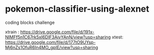 # pokemon-classifier-using-alexnet
coding blocks challenge

xtrain : https://drive.google.com/file/d/191x-NIMFf5n1C67rk5xI6DlF3AivYAnN/view?usp=sharing
xtest: https://drive.google.com/file/d/177tO9UYsp-Mj6nZs1OfuR6In4MO_gpIE/view?usp=sharing
